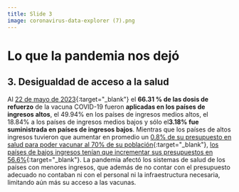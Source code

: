 ```yaml
---
title: Slide 3
image: coronavirus-data-explorer (7).png
---
```


# Lo que la pandemia nos dejó
## 3. Desigualdad de acceso a la salud

 Al [22 de mayo de 2023](https://ourworldindata.org/coronavirus#explore-the-global-situation){:target="_blank"} el **66.31 % de las dosis de refuerzo** de la vacuna COVID-19 fueron **aplicadas en los países de ingresos altos**, el 49.94% en los países de ingresos medios altos, el 18.84% a los países de ingresos medios bajos y sólo el**3.18% fue suministrada en países de ingresos bajos**. Mientras que los países de altos ingresos tuvieron que aumentar en promedio un [0.8% de su presupuesto en salud para poder vacunar al 70% de su población](https://www.bsg.ox.ac.uk/research/covid-19-government-response-tracker){:target="_blank"}, [los países de bajos ingresos tenían que incrementar sus presupuestos en 56.6%](https://www.bsg.ox.ac.uk/research/covid-19-government-response-tracker){:target="_blank"}. La pandemia afectó los sistemas de salud de los países con menores ingresos, que además de no contar con el presupuesto adecuado no contaban ni con el personal ni la infraestructura necesaria, limitando aún más su acceso a las vacunas.
